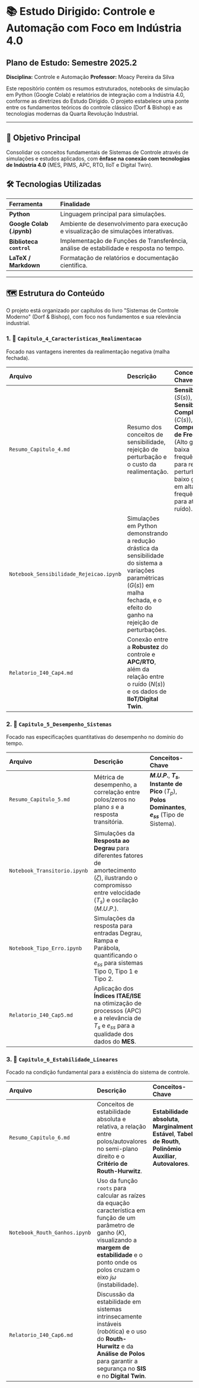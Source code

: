 # 📚 Estudo Dirigido: Controle e Automação com Foco em Indústria 4.0

## Plano de Estudo: Semestre 2025.2
**Disciplina:** Controle e Automação
**Professor:** Moacy Pereira da Silva

Este repositório contém os resumos estruturados, notebooks de simulação em Python (Google Colab) e relatórios de integração com a Indústria 4.0, conforme as diretrizes do Estudo Dirigido. O projeto estabelece uma ponte entre os fundamentos teóricos do controle clássico (Dorf & Bishop) e as tecnologias modernas da Quarta Revolução Industrial.

---

## 🎯 Objetivo Principal

Consolidar os conceitos fundamentais de Sistemas de Controle através de simulações e estudos aplicados, com **ênfase na conexão com tecnologias de Indústria 4.0** (MES, PIMS, APC, RTO, IIoT e Digital Twin).

## 🛠️ Tecnologias Utilizadas

| Ferramenta | Finalidade |
| :--- | :--- |
| **Python** | Linguagem principal para simulações. |
| **Google Colab (.ipynb)** | Ambiente de desenvolvimento para execução e visualização de simulações interativas. |
| **Biblioteca `control`** | Implementação de Funções de Transferência, análise de estabilidade e resposta no tempo. |
| **LaTeX / Markdown** | Formatação de relatórios e documentação científica. |

---

## 🗺️ Estrutura do Conteúdo

O projeto está organizado por capítulos do livro "Sistemas de Controle Moderno" (Dorf & Bishop), com foco nos fundamentos e sua relevância industrial.

### 1. 📂 `Capitulo_4_Caracteristicas_Realimentacao`

Focado nas vantagens inerentes da realimentação negativa (malha fechada).

| Arquivo | Descrição | Conceitos-Chave |
| :--- | :--- | :--- |
| `Resumo_Capitulo_4.md` | Resumo dos conceitos de sensibilidade, rejeição de perturbação e o custo da realimentação. | **Sensibilidade** ($S(s)$), **Função Sensibilidade Complementar** ($C(s)$), **Compromisso de Frequência** (Alto ganho em baixa frequência para rejeitar perturbações, baixo ganho em alta frequência para atenuar ruído). |
| `Notebook_Sensibilidade_Rejeicao.ipynb` | Simulações em Python demonstrando a redução drástica da sensibilidade do sistema a variações paramétricas ($G(s)$) em malha fechada, e o efeito do ganho na rejeição de perturbações. |
| `Relatorio_I40_Cap4.md` | Conexão entre a **Robustez** do controle e **APC/RTO**, além da relação entre o ruído ($N(s)$) e os dados de **IIoT/Digital Twin**. |

### 2. 📂 `Capitulo_5_Desempenho_Sistemas`

Focado nas especificações quantitativas do desempenho no domínio do tempo.

| Arquivo | Descrição | Conceitos-Chave |
| :--- | :--- | :--- |
| `Resumo_Capitulo_5.md` | Métrica de desempenho, a correlação entre polos/zeros no plano $s$ e a resposta transitória. | **$M.U.P.$**, **$T_s$**, **Instante de Pico** ($T_p$), **Polos Dominantes**, **$e_{ss}$** (Tipo de Sistema). |
| `Notebook_Transitorio.ipynb` | Simulações da **Resposta ao Degrau** para diferentes fatores de amortecimento ($\zeta$), ilustrando o compromisso entre velocidade ($T_s$) e oscilação ($M.U.P.$). |
| `Notebook_Tipo_Erro.ipynb` | Simulações da resposta para entradas Degrau, Rampa e Parábola, quantificando o $e_{ss}$ para sistemas Tipo 0, Tipo 1 e Tipo 2. |
| `Relatorio_I40_Cap5.md` | Aplicação dos **Índices ITAE/ISE** na otimização de processos (APC) e a relevância de $T_s$ e $e_{ss}$ para a qualidade dos dados do **MES**. |

### 3. 📂 `Capitulo_6_Estabilidade_Lineares`

Focado na condição fundamental para a existência do sistema de controle.

| Arquivo | Descrição | Conceitos-Chave |
| :--- | :--- | :--- |
| `Resumo_Capitulo_6.md` | Conceitos de estabilidade absoluta e relativa, a relação entre polos/autovalores no semi-plano direito e o **Critério de Routh-Hurwitz**. | **Estabilidade absoluta**, **Marginalmente Estável**, **Tabela de Routh**, **Polinômio Auxiliar**, **Autovalores**. |
| `Notebook_Routh_Ganhos.ipynb` | Uso da função `roots` para calcular as raízes da equação característica em função de um parâmetro de ganho ($K$), visualizando a **margem de estabilidade** e o ponto onde os polos cruzam o eixo $j\omega$ (instabilidade). |
| `Relatorio_I40_Cap6.md` | Discussão da estabilidade em sistemas intrinsecamente instáveis (robótica) e o uso do **Routh-Hurwitz** e da **Análise de Polos** para garantir a segurança no **SIS** e no **Digital Twin**. |
